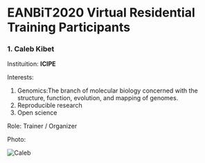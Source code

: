 # EANBiT2020 Virtual Residential Training Participants

### 1. Caleb Kibet
Instituition: **ICIPE**

Interests: 
1. Genomics:The branch of molecular biology concerned with the structure, function, evolution, and mapping of genomes.
1. Reproducible research
1. Open science

Role: Trainer / Organizer

Photo: 

![Caleb](https://avatars2.githubusercontent.com/u/3762127?s=460&u=6207a79932618c06f74b5f21378b27fecc770eb1&v=4)
